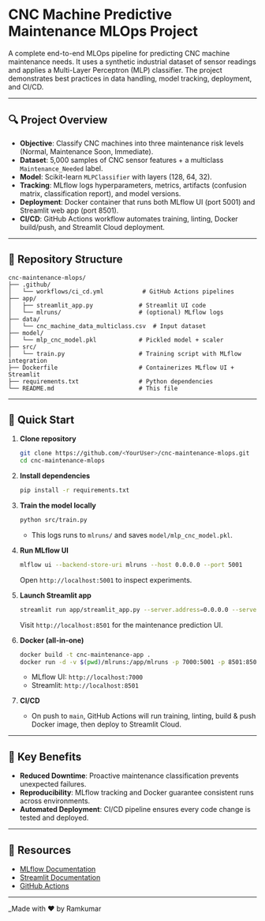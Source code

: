 # CNC Machine Predictive Maintenance MLOps Project

A complete end-to-end MLOps pipeline for predicting CNC machine maintenance needs.
It uses a synthetic industrial dataset of sensor readings and applies a Multi-Layer Perceptron (MLP) classifier.
The project demonstrates best practices in data handling, model tracking, deployment, and CI/CD.

---

## 🔍 Project Overview

- **Objective**: Classify CNC machines into three maintenance risk levels (Normal, Maintenance Soon, Immediate).
- **Dataset**: 5,000 samples of CNC sensor features + a multiclass `Maintenance_Needed` label.
- **Model**: Scikit-learn `MLPClassifier` with layers (128, 64, 32).
- **Tracking**: MLflow logs hyperparameters, metrics, artifacts (confusion matrix, classification report), and model versions.
- **Deployment**: Docker container that runs both MLflow UI (port 5001) and Streamlit web app (port 8501).
- **CI/CD**: GitHub Actions workflow automates training, linting, Docker build/push, and Streamlit Cloud deployment.

---

## 📂 Repository Structure

```
cnc-maintenance-mlops/
├── .github/
│   └── workflows/ci_cd.yml           # GitHub Actions pipelines
├── app/
│   ├── streamlit_app.py             # Streamlit UI code
│   └── mlruns/                      # (optional) MLflow logs
├── data/
│   └── cnc_machine_data_multiclass.csv  # Input dataset
├── model/
│   └── mlp_cnc_model.pkl            # Pickled model + scaler
├── src/
│   └── train.py                     # Training script with MLflow integration
├── Dockerfile                       # Containerizes MLflow UI + Streamlit
├── requirements.txt                 # Python dependencies
└── README.md                        # This file
```

---

## 🚀 Quick Start

1. **Clone repository**
   ```bash
   git clone https://github.com/<YourUser>/cnc-maintenance-mlops.git
   cd cnc-maintenance-mlops
   ```

2. **Install dependencies**
   ```bash
   pip install -r requirements.txt
   ```

3. **Train the model locally**
   ```bash
   python src/train.py
   ```
   - This logs runs to `mlruns/` and saves `model/mlp_cnc_model.pkl`.

4. **Run MLflow UI**
   ```bash
   mlflow ui --backend-store-uri mlruns --host 0.0.0.0 --port 5001
   ```
   Open `http://localhost:5001` to inspect experiments.

5. **Launch Streamlit app**
   ```bash
   streamlit run app/streamlit_app.py --server.address=0.0.0.0 --server.port=8501
   ```
   Visit `http://localhost:8501` for the maintenance prediction UI.

6. **Docker (all-in-one)**
   ```bash
   docker build -t cnc-maintenance-app .
   docker run -d -v $(pwd)/mlruns:/app/mlruns -p 7000:5001 -p 8501:8501 cnc-maintenance-app
   ```
   - MLflow UI: `http://localhost:7000`  
   - Streamlit: `http://localhost:8501`

7. **CI/CD**
   - On push to `main`, GitHub Actions will run training, linting, build & push Docker image, then deploy to Streamlit Cloud.

---

## 🎯 Key Benefits

- **Reduced Downtime**: Proactive maintenance classification prevents unexpected failures.
- **Reproducibility**: MLflow tracking and Docker guarantee consistent runs across environments.
- **Automated Deployment**: CI/CD pipeline ensures every code change is tested and deployed.

---

## 🔗 Resources

- [MLflow Documentation](https://mlflow.org/docs)
- [Streamlit Documentation](https://docs.streamlit.io)
- [GitHub Actions](https://docs.github.com/actions)

---

_Made with ❤️ by Ramkumar

